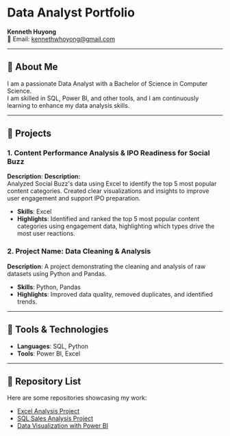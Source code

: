 # Data Analyst Portfolio

**Kenneth Huyong**  
📧 Email: [kennethwhoyong@gmail.com](mailto:kennethwhoyong@gmail.com)  

---

## 📘 About Me  
I am a passionate Data Analyst with a Bachelor of Science in Computer Science.  
I am skilled in SQL, Power BI, and other tools, and I am continuously learning to enhance my data analysis skills.  

---

## 🎯 Projects  

### 1. Content Performance Analysis & IPO Readiness for Social Buzz  
**Description**: **Description:**  
Analyzed Social Buzz's data using Excel to identify the top 5 most popular content categories. Created clear visualizations and insights to improve user engagement and support IPO preparation.
- **Skills**: Excel  
- **Highlights**: Identified and ranked the top 5 most popular content categories using engagement data, highlighting which types drive the most user reactions.

### 2. Project Name: **Data Cleaning & Analysis**  
**Description**: A project demonstrating the cleaning and analysis of raw datasets using Python and Pandas.  
- **Skills**: Python, Pandas  
- **Highlights**: Improved data quality, removed duplicates, and identified trends.  

---

## 🔧 Tools & Technologies  
- **Languages**: SQL, Python  
- **Tools**: Power BI, Excel

---

## 📂 Repository List  
Here are some repositories showcasing my work: 
- [Excel Analysis Project](#)  
- [SQL Sales Analysis Project](#)  
- [Data Visualization with Power BI](#)  
